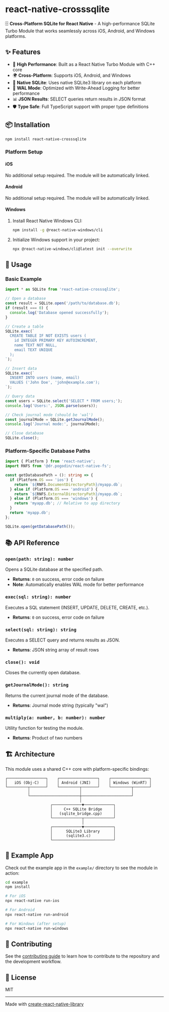 # react-native-crosssqlite

🗄️ **Cross-Platform SQLite for React Native** - A high-performance SQLite Turbo Module that works seamlessly across iOS, Android, and Windows platforms.

## ✨ Features

- 🚀 **High Performance**: Built as a React Native Turbo Module with C++ core
- 🌍 **Cross-Platform**: Supports iOS, Android, and Windows
- 📱 **Native SQLite**: Uses native SQLite3 library on each platform
- 🔄 **WAL Mode**: Optimized with Write-Ahead Logging for better performance
- 📊 **JSON Results**: SELECT queries return results in JSON format
- 🛡️ **Type Safe**: Full TypeScript support with proper type definitions

## 📦 Installation

```sh
npm install react-native-crosssqlite
```

### Platform Setup

#### iOS
No additional setup required. The module will be automatically linked.

#### Android
No additional setup required. The module will be automatically linked.

#### Windows
1. Install React Native Windows CLI:
   ```sh
   npm install -g @react-native-windows/cli
   ```
2. Initialize Windows support in your project:
   ```sh
   npx @react-native-windows/cli@latest init --overwrite
   ```

## 🚀 Usage

### Basic Example

```typescript
import * as SQLite from 'react-native-crosssqlite';

// Open a database
const result = SQLite.open('/path/to/database.db');
if (result === 0) {
  console.log('Database opened successfully');
}

// Create a table
SQLite.exec(`
  CREATE TABLE IF NOT EXISTS users (
    id INTEGER PRIMARY KEY AUTOINCREMENT,
    name TEXT NOT NULL,
    email TEXT UNIQUE
  );
`);

// Insert data
SQLite.exec(`
  INSERT INTO users (name, email)
  VALUES ('John Doe', 'john@example.com');
`);

// Query data
const users = SQLite.select('SELECT * FROM users;');
console.log('Users:', JSON.parse(users));

// Check journal mode (should be 'wal')
const journalMode = SQLite.getJournalMode();
console.log('Journal mode:', journalMode);

// Close database
SQLite.close();
```

### Platform-Specific Database Paths

```typescript
import { Platform } from 'react-native';
import RNFS from '@dr.pogodin/react-native-fs';

const getDatabasePath = (): string => {
  if (Platform.OS === 'ios') {
    return `${RNFS.DocumentDirectoryPath}/myapp.db`;
  } else if (Platform.OS === 'android') {
    return `${RNFS.ExternalDirectoryPath}/myapp.db`;
  } else if (Platform.OS === 'windows') {
    return 'myapp.db'; // Relative to app directory
  }
  return 'myapp.db';
};

SQLite.open(getDatabasePath());
```

## 📚 API Reference

### `open(path: string): number`
Opens a SQLite database at the specified path.
- **Returns**: `0` on success, error code on failure
- **Note**: Automatically enables WAL mode for better performance

### `exec(sql: string): number`
Executes a SQL statement (INSERT, UPDATE, DELETE, CREATE, etc.).
- **Returns**: `0` on success, error code on failure

### `select(sql: string): string`
Executes a SELECT query and returns results as JSON.
- **Returns**: JSON string array of result rows

### `close(): void`
Closes the currently open database.

### `getJournalMode(): string`
Returns the current journal mode of the database.
- **Returns**: Journal mode string (typically "wal")

### `multiply(a: number, b: number): number`
Utility function for testing the module.
- **Returns**: Product of two numbers

## 🏗️ Architecture

This module uses a shared C++ core with platform-specific bindings:

```
┌─────────────────┐    ┌─────────────────┐    ┌─────────────────┐
│   iOS (Obj-C)   │    │ Android (JNI)   │    │ Windows (WinRT) │
└─────────┬───────┘    └─────────┬───────┘    └─────────┬───────┘
          │                      │                      │
          └──────────────────────┼──────────────────────┘
                                 │
                    ┌─────────────▼─────────────┐
                    │     C++ SQLite Bridge     │
                    │   (sqlite_bridge.cpp)     │
                    └─────────────┬─────────────┘
                                  │
                    ┌─────────────▼─────────────┐
                    │      SQLite3 Library      │
                    │      (sqlite3.c)          │
                    └───────────────────────────┘
```

## 🧪 Example App

Check out the example app in the `example/` directory to see the module in action:

```sh
cd example
npm install

# For iOS
npx react-native run-ios

# For Android
npx react-native run-android

# For Windows (after setup)
npx react-native run-windows
```

## 🤝 Contributing

See the [contributing guide](CONTRIBUTING.md) to learn how to contribute to the repository and the development workflow.

## 📄 License

MIT

---

Made with [create-react-native-library](https://github.com/callstack/react-native-builder-bob)
